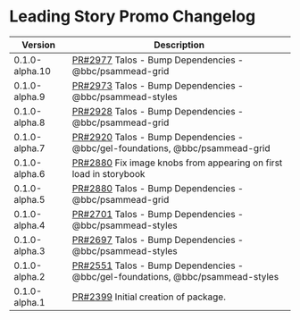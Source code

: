 # Leading Story Promo Changelog

| Version | Description |
|---------|-------------|
| 0.1.0-alpha.10 | [PR#2977](https://github.com/bbc/psammead/pull/2977) Talos - Bump Dependencies - @bbc/psammead-grid |
| 0.1.0-alpha.9 | [PR#2973](https://github.com/bbc/psammead/pull/2973) Talos - Bump Dependencies - @bbc/psammead-styles |
| 0.1.0-alpha.8 | [PR#2928](https://github.com/bbc/psammead/pull/2928) Talos - Bump Dependencies - @bbc/psammead-grid |
| 0.1.0-alpha.7 | [PR#2920](https://github.com/bbc/psammead/pull/2920) Talos - Bump Dependencies - @bbc/gel-foundations, @bbc/psammead-grid |
| 0.1.0-alpha.6 | [PR#2880](https://github.com/bbc/psammead/pull/2921) Fix image knobs from appearing on first load in storybook |
| 0.1.0-alpha.5 | [PR#2880](https://github.com/bbc/psammead/pull/2880) Talos - Bump Dependencies - @bbc/psammead-grid |
| 0.1.0-alpha.4 | [PR#2701](https://github.com/bbc/psammead/pull/2701) Talos - Bump Dependencies - @bbc/psammead-styles |
| 0.1.0-alpha.3 | [PR#2697](https://github.com/bbc/psammead/pull/2697) Talos - Bump Dependencies - @bbc/psammead-styles |
| 0.1.0-alpha.2 | [PR#2551](https://github.com/bbc/psammead/pull/2551) Talos - Bump Dependencies - @bbc/gel-foundations, @bbc/psammead-styles |
| 0.1.0-alpha.1 | [PR#2399](https://github.com/bbc/psammead/pull/2399) Initial creation of package. |
